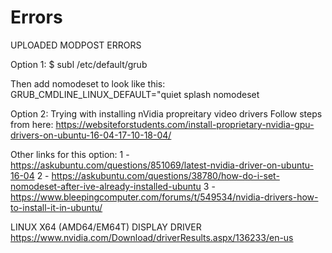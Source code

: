 # Errors
UPLOADED MODPOST ERRORS

Option 1:
$ subl /etc/default/grub

Then add nomodeset to look like this:
GRUB_CMDLINE_LINUX_DEFAULT="quiet splash nomodeset

Option 2:
Trying with installing nVidia propreitary video drivers
Follow steps from here:
https://websiteforstudents.com/install-proprietary-nvidia-gpu-drivers-on-ubuntu-16-04-17-10-18-04/

Other links for this option:
1 - https://askubuntu.com/questions/851069/latest-nvidia-driver-on-ubuntu-16-04
2 - https://askubuntu.com/questions/38780/how-do-i-set-nomodeset-after-ive-already-installed-ubuntu
3 - https://www.bleepingcomputer.com/forums/t/549534/nvidia-drivers-how-to-install-it-in-ubuntu/

LINUX X64 (AMD64/EM64T) DISPLAY DRIVER
https://www.nvidia.com/Download/driverResults.aspx/136233/en-us
